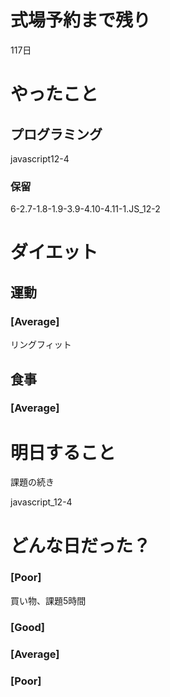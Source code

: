 # 式場予約まで残り

117日

# やったこと

## プログラミング

javascript12-4

### 保留
6-2.7-1.8-1.9-3.9-4.10-4.11-1.JS_12-2

# ダイエット

## 運動 

### [Average]

リングフィット

## 食事

### [Average]

# 明日すること

課題の続き

javascript_12-4

# どんな日だった？

### [Poor]

買い物、課題5時間

### [Good]
### [Average]
### [Poor]
